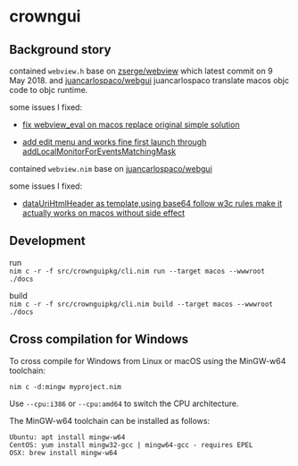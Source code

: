 # crowngui  

## Background story  

contained `webview.h` base on [zserge/webview](https://github.com/zserge/webview/tree/0.1.0) which latest commit on 9 May 2018. and [juancarlospaco/webgui](https://github.com/juancarlospaco/webgui) juancarlospaco translate macos objc code to objc runtime.  

some issues I fixed:  

* [fix webview_eval on macos replace original simple solution](https://github.com/juancarlospaco/webgui/commit/c177d73e68f21b3163217841e2e0ffd4dd991272)  

* [add edit menu and works fine first launch through addLocalMonitorForEventsMatchingMask](https://github.com/bung87/crowngui/commit/8ab16c04c50401fdc145db991eb51e0e3f522fca)

contained `webview.nim` base on [juancarlospaco/webgui](https://github.com/juancarlospaco/webgui)

some issues I fixed:  

* [dataUriHtmlHeader as template,using base64 follow w3c rules make it actually works on macos without side effect](https://github.com/juancarlospaco/webgui/commit/e48d4373e74f1eb8c0002cfb5357b924dd4655a3)

## Development  

run  
`nim c -r -f src/crownguipkg/cli.nim run --target macos --wwwroot ./docs`  

build  
`nim c -r -f src/crownguipkg/cli.nim build --target macos --wwwroot ./docs`


## Cross compilation for Windows  

To cross compile for Windows from Linux or macOS using the MinGW-w64 toolchain:  

`nim c -d:mingw myproject.nim`  

Use `--cpu:i386` or `--cpu:amd64` to switch the CPU architecture.

The MinGW-w64 toolchain can be installed as follows:  

```
Ubuntu: apt install mingw-w64
CentOS: yum install mingw32-gcc | mingw64-gcc - requires EPEL
OSX: brew install mingw-w64
```